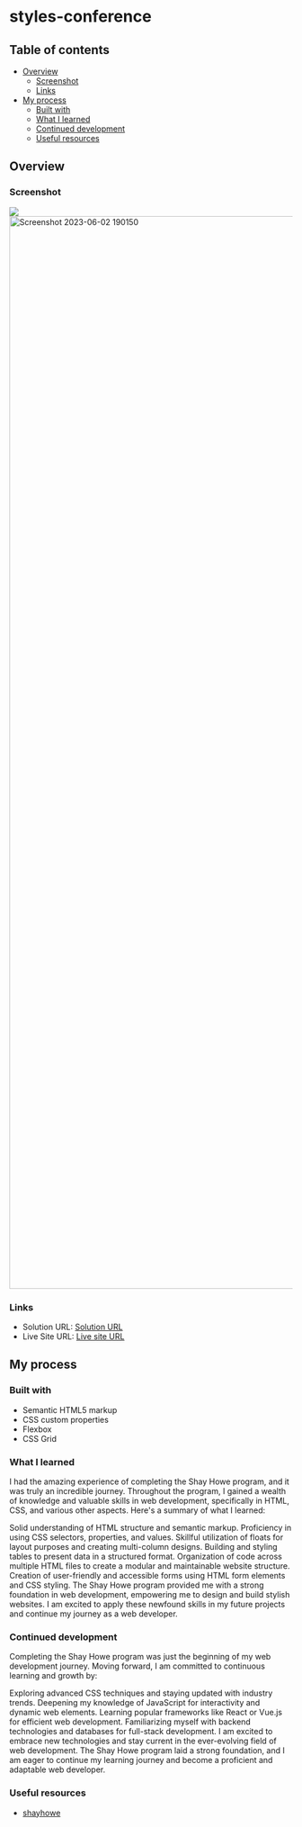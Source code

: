 # styles-conference


## Table of contents

- [Overview](#overview)
  - [Screenshot](#screenshot)
  - [Links](#links)
- [My process](#my-process)
  - [Built with](#built-with)
  - [What I learned](#what-i-learned)
  - [Continued development](#continued-development)
  - [Useful resources](#useful-resources)



## Overview


### Screenshot
![](./screenshot.jpg)
<img width="1907" alt="Screenshot 2023-06-02 190150" src="https://github.com/khatias/styles-conference/assets/130936157/0b731907-af25-4191-ae87-bfe421fe9815">
### Links

- Solution URL: [Solution URL ](https://github.com/khatias/styles-conference)
- Live Site URL: [Live site URL](https://khatias.github.io/styles-conference/)

## My process

### Built with

- Semantic HTML5 markup
- CSS custom properties
- Flexbox
- CSS Grid


### What I learned

I had the amazing experience of completing the Shay Howe program, and it was truly an incredible journey. Throughout the program, I gained a wealth of knowledge and valuable skills in web development, specifically in HTML, CSS, and various other aspects. Here's a summary of what I learned:

Solid understanding of HTML structure and semantic markup.
Proficiency in using CSS selectors, properties, and values.
Skillful utilization of floats for layout purposes and creating multi-column designs.
Building and styling tables to present data in a structured format.
Organization of code across multiple HTML files to create a modular and maintainable website structure.
Creation of user-friendly and accessible forms using HTML form elements and CSS styling.
The Shay Howe program provided me with a strong foundation in web development, empowering me to design and build stylish websites. I am excited to apply these newfound skills in my future projects and continue my journey as a web developer.

### Continued development

Completing the Shay Howe program was just the beginning of my web development journey. Moving forward, I am committed to continuous learning and growth by:

Exploring advanced CSS techniques and staying updated with industry trends.
Deepening my knowledge of JavaScript for interactivity and dynamic web elements.
Learning popular frameworks like React or Vue.js for efficient web development.
Familiarizing myself with backend technologies and databases for full-stack development.
I am excited to embrace new technologies and stay current in the ever-evolving field of web development. The Shay Howe program laid a strong foundation, and I am eager to continue my learning journey and become a proficient and adaptable web developer.
### Useful resources

- [shayhowe](https://learn.shayhowe.com/html-css/) 
